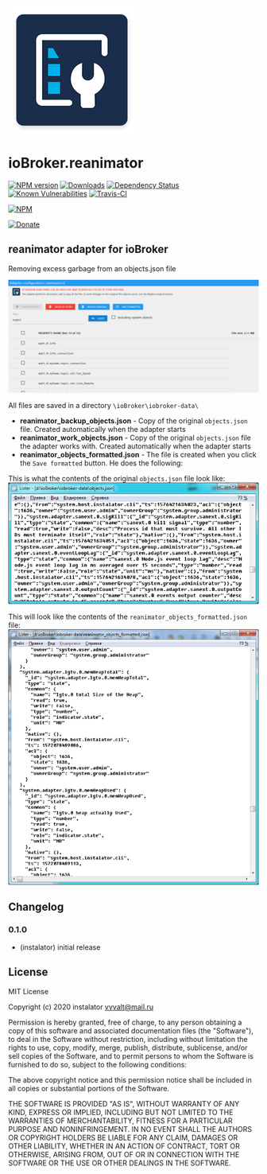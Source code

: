 ![Logo](admin/reanimator.png)
# ioBroker.reanimator

[![NPM version](http://img.shields.io/npm/v/iobroker.reanimator.svg)](https://www.npmjs.com/package/iobroker.reanimator)
[![Downloads](https://img.shields.io/npm/dm/iobroker.reanimator.svg)](https://www.npmjs.com/package/iobroker.reanimator)
[![Dependency Status](https://img.shields.io/david/instalator/iobroker.reanimator.svg)](https://david-dm.org/instalator/iobroker.reanimator)
[![Known Vulnerabilities](https://snyk.io/test/github/instalator/ioBroker.reanimator/badge.svg)](https://snyk.io/test/github/instalator/ioBroker.reanimator)
[![Travis-CI](http://img.shields.io/travis/instalator/ioBroker.reanimator/master.svg)](https://travis-ci.org/instalator/ioBroker.reanimator)

[![NPM](https://nodei.co/npm/iobroker.reanimator.png?downloads=true)](https://nodei.co/npm/iobroker.reanimator/)

[![Donate](https://img.shields.io/badge/Donate-PayPal-green.svg)](https://www.paypal.com/cgi-bin/webscr?cmd=_s-xclick&hosted_button_id=PFUALWTR2CTPY)

## reanimator adapter for ioBroker

Removing excess garbage from an objects.json file

![settings](admin/set.png)

All files are saved in a directory ```\ioBroker\iobroker-data\```
* **reanimator_backup_objects.json** - Copy of the original ```objects.json``` file. Created automatically when the adapter starts
* **reanimator_work_objects.json** - Copy of the original ```objects.json``` file the adapter works with. Created automatically when the adapter starts
* **reanimator_objects_formatted.json** - The file is created when you click the ```Save formatted``` button. 
He does the following:

This is what the contents of the original ```objects.json``` file look like:
![objects.json](admin/org.png)

This will look like the contents of the ```reanimator_objects_formatted.json``` file:
![reanimator_objects_formatted.json](admin/frm.png)

## Changelog

### 0.1.0
* (instalator) initial release

## License
MIT License

Copyright (c) 2020 instalator <vvvalt@mail.ru>

Permission is hereby granted, free of charge, to any person obtaining a copy
of this software and associated documentation files (the "Software"), to deal
in the Software without restriction, including without limitation the rights
to use, copy, modify, merge, publish, distribute, sublicense, and/or sell
copies of the Software, and to permit persons to whom the Software is
furnished to do so, subject to the following conditions:

The above copyright notice and this permission notice shall be included in all
copies or substantial portions of the Software.

THE SOFTWARE IS PROVIDED "AS IS", WITHOUT WARRANTY OF ANY KIND, EXPRESS OR
IMPLIED, INCLUDING BUT NOT LIMITED TO THE WARRANTIES OF MERCHANTABILITY,
FITNESS FOR A PARTICULAR PURPOSE AND NONINFRINGEMENT. IN NO EVENT SHALL THE
AUTHORS OR COPYRIGHT HOLDERS BE LIABLE FOR ANY CLAIM, DAMAGES OR OTHER
LIABILITY, WHETHER IN AN ACTION OF CONTRACT, TORT OR OTHERWISE, ARISING FROM,
OUT OF OR IN CONNECTION WITH THE SOFTWARE OR THE USE OR OTHER DEALINGS IN THE
SOFTWARE.
